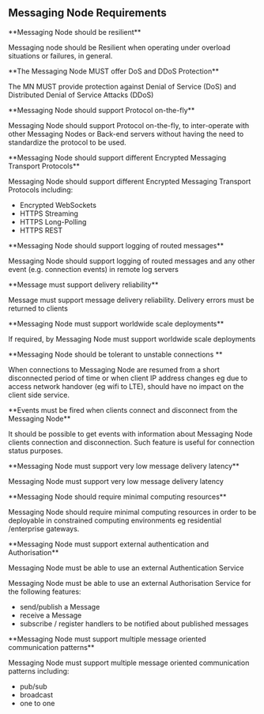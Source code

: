 ## Messaging Node Requirements
<p>**Messaging Node should be resilient**</p> Messaging node should be Resilient when operating under overload situations or failures, in general.


<p>**The Messaging Node MUST offer DoS and DDoS Protection**</p> The MN MUST provide protection against Denial of Service (DoS) and Distributed Denial of Service Attacks (DDoS)


<p>**Messaging Node  should support Protocol on-the-fly**</p> Messaging Node should support Protocol on-the-fly, to inter-operate with other Messaging Nodes or Back-end servers without having the need to standardize the protocol to be used.


<p>**Messaging Node should support different Encrypted Messaging Transport Protocols**</p> Messaging Node should support different Encrypted Messaging Transport Protocols including:

* Encrypted WebSockets
* HTTPS Streaming
* HTTPS Long-Polling
* HTTPS REST


<p>**Messaging Node should support logging of routed messages**</p> Messaging Node should support logging of routed messages and any other event (e.g. connection events) in remote log servers


<p>**Message must support delivery reliability**</p> Message must support message delivery reliability. Delivery errors must be returned to clients


<p>**Messaging Node must support worldwide scale deployments**</p> If required, by Messaging Node must support worldwide scale deployments


<p>**Messaging Node should be tolerant to unstable connections **</p> When connections to Messaging Node are resumed from a short disconnected period of time or when client IP address changes eg due to access network handover (eg wifi to LTE), should have no impact on the client side service.




<p>**Events must be fired when clients connect and disconnect from the Messaging Node**</p> It should be possible to get events with information about Messaging Node clients connection and disconnection. Such feature is useful for connection status purposes.


<p>**Messaging Node must support very low message delivery latency**</p> Messaging Node must support very low message delivery latency


<p>**Messaging Node should require minimal computing resources**</p> Messaging Node should require minimal computing resources in order to be deployable in constrained computing environments eg residential /enterprise gateways.



<p>**Messaging Node must support external authentication and Authorisation**</p> Messaging Node must be able to use an external Authentication Service

Messaging Node must be able to use an external Authorisation Service for the following features:
* send/publish a Message
* receive a Message
* subscribe / register handlers to be notified about published messages 



<p>**Messaging Node must support multiple message oriented communication patterns**</p> Messaging Node must support multiple message oriented communication patterns including:

* pub/sub
* broadcast
* one to one


